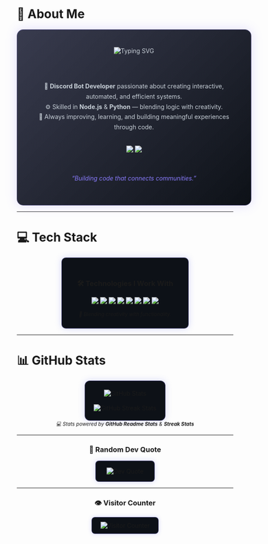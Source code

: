 # 💫 About Me
<div align="center">
  <div style="
    background: linear-gradient(135deg, rgba(35,38,59,0.9) 0%, rgba(13,17,23,1) 100%);
    border: 1px solid rgba(138,124,255,0.3);
    border-radius: 15px;
    padding: 40px 45px;
    box-shadow: 0 0 25px rgba(138,124,255,0.25);
    display: inline-block;
    width: 90%;
    max-width: 600px;
    color: #C9D1D9;
    transition: all 0.4s ease-in-out;
  "
  onmouseover="this.style.boxShadow='0 0 40px rgba(138,124,255,0.6)'; this.style.border='1px solid rgba(138,124,255,0.6)';"
  onmouseout="this.style.boxShadow='0 0 25px rgba(138,124,255,0.25)'; this.style.border='1px solid rgba(138,124,255,0.3)';"
  >

  <!-- Animated Typing Text -->
  <img src="https://readme-typing-svg.demolab.com?font=Poppins&weight=600&size=22&pause=1000&color=8A7CFF&center=true&vCenter=true&width=500&lines=Code.+Create.+Connect.;Hi%2C+I'm+Naqent+%F0%9F%91%8B;Discord+Bot+Developer;Turning+ideas+into+automation+%F0%9F%94%A5" alt="Typing SVG" />

  <br/><br/>

  <p align="center" style="line-height:1.7;">
    💼 <b>Discord Bot Developer</b> passionate about creating interactive, automated, and efficient systems.<br/>
    ⚙️ Skilled in <b>Node.js</b> & <b>Python</b> — blending logic with creativity.<br/>
    🌌 Always improving, learning, and building meaningful experiences through code.
  </p>

  <br/>

  <a href="https://discord.com/users/Naqint" target="_blank">
    <img src="https://img.shields.io/badge/Discord%20-%20Naqint-5865F2?style=for-the-badge&logo=discord&logoColor=white"/>
  </a>
  <a href="https://github.com/naqent" target="_blank">
    <img src="https://img.shields.io/badge/GitHub%20-%20naqent-181717?style=for-the-badge&logo=github&logoColor=white"/>
  </a>

  <br/><br/>
  <i style="color:#8A7CFF;">“Building code that connects communities.”</i>

  </div>
</div>

---

# 💻 Tech Stack
<div align="center">
  <div style="
    background:#0d1117;
    border:1px solid rgba(138,124,255,0.3);
    border-radius:10px;
    padding:25px 35px;
    box-shadow:0 0 15px rgba(88,101,242,0.25);
    display:inline-block;
    transition:all 0.4s ease-in-out;
  "
  onmouseover="this.style.boxShadow='0 0 35px rgba(138,124,255,0.6)'; this.style.border='1px solid rgba(138,124,255,0.6)';"
  onmouseout="this.style.boxShadow='0 0 15px rgba(88,101,242,0.25)'; this.style.border='1px solid rgba(138,124,255,0.3)';"
  >
    <h3>🛠️ Technologies I Work With</h3>
    <p>
      <img src="https://img.shields.io/badge/Node.js-43853D?style=for-the-badge&logo=node.js&logoColor=white"/>
      <img src="https://img.shields.io/badge/Python-3776AB?style=for-the-badge&logo=python&logoColor=white"/>
      <img src="https://img.shields.io/badge/JavaScript-F7DF1E?style=for-the-badge&logo=javascript&logoColor=black"/>
      <img src="https://img.shields.io/badge/TypeScript-007ACC?style=for-the-badge&logo=typescript&logoColor=white"/>
      <img src="https://img.shields.io/badge/GitHub-181717?style=for-the-badge&logo=github&logoColor=white"/>
      <img src="https://img.shields.io/badge/Vercel-000000?style=for-the-badge&logo=vercel&logoColor=white"/>
      <img src="https://img.shields.io/badge/Bash-4EAA25?style=for-the-badge&logo=gnu-bash&logoColor=white"/>
      <img src="https://img.shields.io/badge/VSCode-0078D4?style=for-the-badge&logo=visual%20studio%20code&logoColor=white"/>
    </p>
    <sub><i>🎯 Blending creativity with functionality.</i></sub>
  </div>
</div>

---

# 📊 GitHub Stats
<div align="center">
  <div style="
    background:#0d1117;
    border:1px solid rgba(138,124,255,0.3);
    border-radius:12px;
    padding:20px;
    box-shadow:0 0 15px rgba(88,101,242,0.25);
    display:inline-block;
    transition:all 0.4s ease-in-out;
  "
  onmouseover="this.style.boxShadow='0 0 35px rgba(138,124,255,0.6)'; this.style.border='1px solid rgba(138,124,255,0.6)';"
  onmouseout="this.style.boxShadow='0 0 15px rgba(88,101,242,0.25)'; this.style.border='1px solid rgba(138,124,255,0.3)';"
  >
    <img src="https://github-readme-stats.vercel.app/api?username=naqent&theme=tokyonight&show_icons=true&hide_border=false&include_all_commits=true&count_private=true&card_width=400" alt="GitHub Stats" />
    <br/><br/>
    <img src="https://github-readme-streak-stats.herokuapp.com/?user=naqent&theme=tokyonight&hide_border=false&date_format=%5BY.%5Dn.j" alt="GitHub Streak Stats"/>
  </div>
  <br/>
  <sub><i>💻 Stats powered by <b>GitHub Readme Stats</b> & <b>Streak Stats</b></i></sub>
</div>

---

<div align="center">
  <h3>💬 Random Dev Quote</h3>
  <div style="
    background:#0d1117;
    border:1px solid rgba(138,124,255,0.3);
    border-radius:8px;
    padding:15px 25px;
    display:inline-block;
    box-shadow:0 0 12px rgba(88,101,242,0.25);
    transition:all 0.4s ease-in-out;
  "
  onmouseover="this.style.boxShadow='0 0 30px rgba(138,124,255,0.6)'; this.style.border='1px solid rgba(138,124,255,0.6)';"
  onmouseout="this.style.boxShadow='0 0 12px rgba(88,101,242,0.25)'; this.style.border='1px solid rgba(138,124,255,0.3)';"
  >
    <img src="https://quotes-github-readme.vercel.app/api?type=horizontal&theme=dark" alt="Dev Quote" />
  </div>
</div>

---

<div align="center">
  <h3>👁️ Visitor Counter</h3>
  <div style="
    background:#0d1117;
    border:1px solid rgba(138,124,255,0.3);
    border-radius:8px;
    padding:10px 20px;
    display:inline-block;
    box-shadow:0 0 10px rgba(88,101,242,0.25);
    transition:all 0.4s ease-in-out;
  "
  onmouseover="this.style.boxShadow='0 0 25px rgba(138,124,255,0.6)'; this.style.border='1px solid rgba(138,124,255,0.6)';"
  onmouseout="this.style.boxShadow='0 0 10px rgba(88,101,242,0.25)'; this.style.border='1px solid rgba(138,124,255,0.3)';"
  >
    <img src="https://count.getloli.com/@naqent?theme=asoul" alt="Visitor Counter"/>
  </div>
</div>

<!-- Generated with ❤️ for naqent -->
